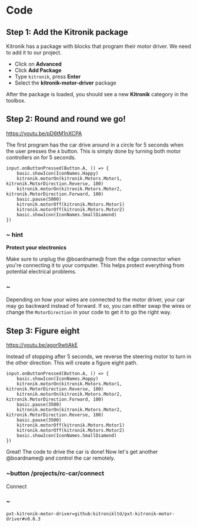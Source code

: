 # Code

## Step 1: Add the Kitronik package

Kitronik has a package with blocks that program their motor driver. We need to add it to our project.

* Click on **Advanced**
* Click **Add Package**
* Type ``kitronik``, press **Enter**
* Select the **kitronik-motor-driver** package

After the package is loaded, you should see a new **Kitronik** category in the toolbox.

## Step 2: Round and round we go!

https://youtu.be/pD6tM1nXCPA

The first program has the car drive around in a circle for 5 seconds when the user presses the ``A`` button. This is simply done by turning both motor controllers on for 5 seconds.

```blocks-ignore
input.onButtonPressed(Button.A, () => {
    basic.showIcon(IconNames.Happy)
    kitronik.motorOn(kitronik.Motors.Motor1, kitronik.MotorDirection.Reverse, 100)
    kitronik.motorOn(kitronik.Motors.Motor2, kitronik.MotorDirection.Forward, 100)
    basic.pause(5000)
    kitronik.motorOff(kitronik.Motors.Motor1)
    kitronik.motorOff(kitronik.Motors.Motor2)
    basic.showIcon(IconNames.SmallDiamond)
})
```

### ~ hint

**Protect your electronics**

Make sure to unplug the @boardname@ from the edge connector when you're connecting it to your computer. This helps protect everything from potential electrical problems.

### ~

Depending on how your wires are connected to the motor driver, your car may go backward instead of forward. If so, you can either swap the wires or change the ``MotorDirection`` in your code to get it to go the right way.

## Step 3: Figure eight

https://youtu.be/agor9wtiAkE

Instead of stopping after 5 seconds, we reverse the steering motor to turn in the other direction. This will create a figure eight path.

```blocks-ignore
input.onButtonPressed(Button.A, () => {
    basic.showIcon(IconNames.Happy)
    kitronik.motorOn(kitronik.Motors.Motor1, kitronik.MotorDirection.Reverse, 100)
    kitronik.motorOn(kitronik.Motors.Motor2, kitronik.MotorDirection.Forward, 100)
    basic.pause(3500)
    kitronik.motorOn(kitronik.Motors.Motor2, kitronik.MotorDirection.Reverse, 100)
    basic.pause(3500)
    kitronik.motorOff(kitronik.Motors.Motor1)
    kitronik.motorOff(kitronik.Motors.Motor2)
    basic.showIcon(IconNames.SmallDiamond)
})
```

Great! The code to drive the car is done! Now let's get another @boardname@ and control the car remotely.

### ~button /projects/rc-car/connect

Connect

### ~

```package
pxt-kitronik-motor-driver=github:kitronikltd/pxt-kitronik-motor-driver#v0.0.3
```